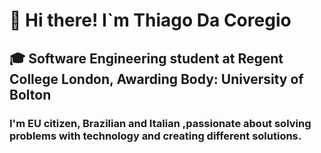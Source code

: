 # 👋 Hi there! I`m Thiago Da Coregio

## 🎓 Software Engineering student at Regent College London, Awarding Body: University of Bolton

### I'm EU citizen, Brazilian and Italian ,passionate about solving problems with technology and creating different solutions.

 






